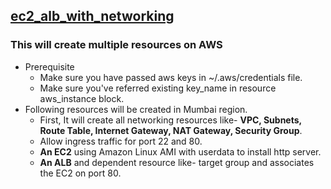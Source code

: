 ## [ec2_alb_with_networking](https://github.com/amitzworld/Terraform/tree/master/ec2_alb_with_networking)

### This will create multiple resources on AWS
 - Prerequisite
	- Make sure you have passed aws keys in ~/.aws/credentials file.
	- Make sure you've referred existing key_name in resource aws_instance block.
 - Following resources will be created in Mumbai region.
	- First, It will create all networking resources like- **VPC, Subnets, Route Table, Internet Gateway, NAT Gateway, Security Group**.
	- Allow ingress traffic for port 22 and 80.
	- **An EC2** using Amazon Linux AMI with userdata to install http server.
	- **An ALB** and dependent resource like- target group and associates the EC2 on port 80.
